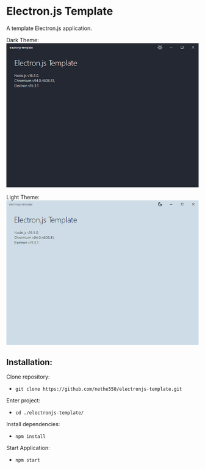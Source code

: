 # Electron.js Template
A template Electron.js application.

Dark Theme:
![Screenshot of application. (Dark)](https://github.com/nethe550/electronjs-template/blob/main/screenshots/application-dark.png?raw=true)

Light Theme:
![Screenshot of application. (Light)](https://github.com/nethe550/electronjs-template/blob/main/screenshots/application-light.png?raw=true)

## Installation:
Clone repository: 
- `git clone https://github.com/nethe550/electronjs-template.git`

Enter project: 
- `cd ./electronjs-template/`

Install dependencies: 
- `npm install`

Start Application: 
- `npm start`
